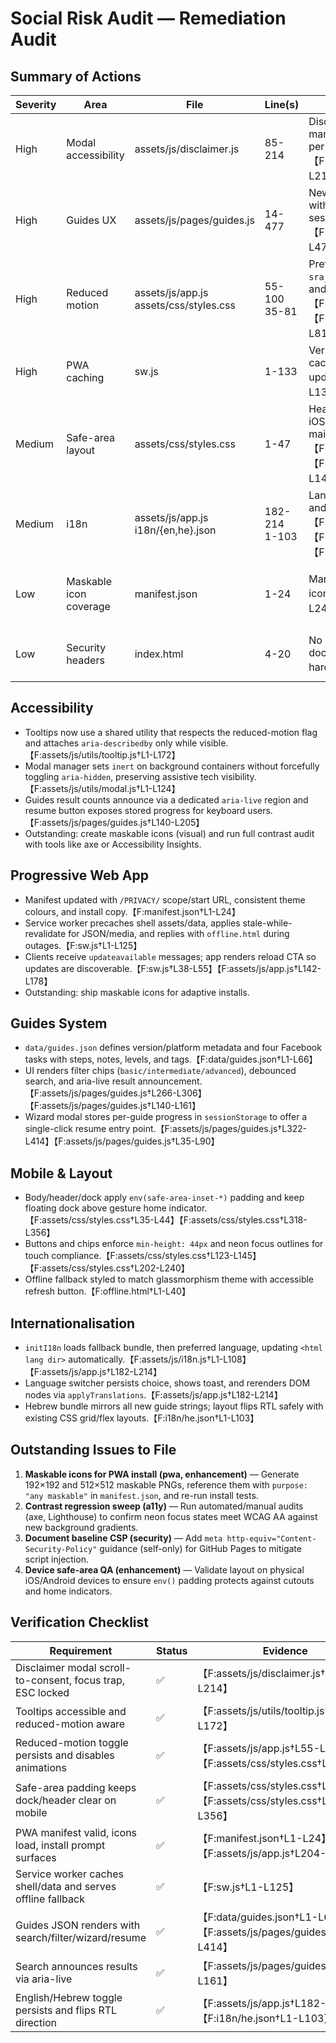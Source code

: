 # Social Risk Audit — Remediation Audit

## Summary of Actions

| Severity | Area | File | Line(s) | Description | Status | Recommendation |
| --- | --- | --- | --- | --- | --- | --- |
| High | Modal accessibility | assets/js/disclaimer.js | 85-214 | Disclaimer rebuilt with modal manager, scroll-gate, and ESC lock per requirements.【F:assets/js/disclaimer.js†L85-L214】 | ✅ Fixed | — |
| High | Guides UX | assets/js/pages/guides.js | 14-477 | New JSON-driven guides loader with search, filters, wizard, and session resume.【F:assets/js/pages/guides.js†L14-L477】 | ✅ Fixed | — |
| High | Reduced motion | assets/js/app.js<br>assets/css/styles.css | 55-100<br>35-81 | Preference now stored under `sra_rm`, applied via `<html data-rm>`, and CSS/JS guard animations.【F:assets/js/app.js†L55-L100】【F:assets/css/styles.css†L35-L81】 | ✅ Fixed | — |
| High | PWA caching | sw.js | 1-133 | Versioned precache/runtime caches with offline fallback and update broadcast.【F:sw.js†L1-L133】 | ✅ Fixed | — |
| Medium | Safe-area layout | assets/css/styles.css | 1-47 | Header/body/dock honour iOS/Android safe areas and maintain 44×44 tap targets.【F:assets/css/styles.css†L1-L47】【F:assets/css/styles.css†L123-L145】 | ✅ Fixed | — |
| Medium | i18n | assets/js/app.js<br>i18n/{en,he}.json | 182-214<br>1-103 | Language toggle persists, flips `dir`, and re-renders strings.【F:assets/js/app.js†L182-L214】【F:i18n/en.json†L1-L103】【F:i18n/he.json†L1-L103】 | ✅ Fixed | — |
| Low | Maskable icon coverage | manifest.json | 1-24 | Manifest still references square icons only.【F:manifest.json†L1-L24】 | ⚠️ Open | Create maskable 192/512px art and update manifest `purpose: "any maskable"`. |
| Low | Security headers | index.html | 4-20 | No CSP meta yet; add documentation for downstream hardening.【F:index.html†L4-L19】 | ⚠️ Open | Document CSP snippet for GitHub Pages deployment. |

## Accessibility
- Tooltips now use a shared utility that respects the reduced-motion flag and attaches `aria-describedby` only while visible.【F:assets/js/utils/tooltip.js†L1-L172】
- Modal manager sets `inert` on background containers without forcefully toggling `aria-hidden`, preserving assistive tech visibility.【F:assets/js/utils/modal.js†L1-L124】
- Guides result counts announce via a dedicated `aria-live` region and resume button exposes stored progress for keyboard users.【F:assets/js/pages/guides.js†L140-L205】
- Outstanding: create maskable icons (visual) and run full contrast audit with tools like axe or Accessibility Insights.

## Progressive Web App
- Manifest updated with `/PRIVACY/` scope/start URL, consistent theme colours, and install copy.【F:manifest.json†L1-L24】
- Service worker precaches shell assets/data, applies stale-while-revalidate for JSON/media, and replies with `offline.html` during outages.【F:sw.js†L1-L125】
- Clients receive `updateavailable` messages; app renders reload CTA so updates are discoverable.【F:sw.js†L38-L55】【F:assets/js/app.js†L142-L178】
- Outstanding: ship maskable icons for adaptive installs.

## Guides System
- `data/guides.json` defines version/platform metadata and four Facebook tasks with steps, notes, levels, and tags.【F:data/guides.json†L1-L66】
- UI renders filter chips (`basic/intermediate/advanced`), debounced search, and aria-live result announcement.【F:assets/js/pages/guides.js†L266-L306】【F:assets/js/pages/guides.js†L140-L161】
- Wizard modal stores per-guide progress in `sessionStorage` to offer a single-click resume entry point.【F:assets/js/pages/guides.js†L322-L414】【F:assets/js/pages/guides.js†L35-L90】

## Mobile & Layout
- Body/header/dock apply `env(safe-area-inset-*)` padding and keep floating dock above gesture home indicator.【F:assets/css/styles.css†L35-L44】【F:assets/css/styles.css†L318-L356】
- Buttons and chips enforce `min-height: 44px` and neon focus outlines for touch compliance.【F:assets/css/styles.css†L123-L145】【F:assets/css/styles.css†L202-L240】
- Offline fallback styled to match glassmorphism theme with accessible refresh button.【F:offline.html†L1-L40】

## Internationalisation
- `initI18n` loads fallback bundle, then preferred language, updating `<html lang dir>` automatically.【F:assets/js/i18n.js†L1-L108】【F:assets/js/app.js†L182-L214】
- Language switcher persists choice, shows toast, and rerenders DOM nodes via `applyTranslations`.【F:assets/js/app.js†L182-L214】
- Hebrew bundle mirrors all new guide strings; layout flips RTL safely with existing CSS grid/flex layouts.【F:i18n/he.json†L1-L103】

## Outstanding Issues to File
1. **Maskable icons for PWA install (pwa, enhancement)** — Generate 192×192 and 512×512 maskable PNGs, reference them with `purpose: "any maskable"` in `manifest.json`, and re-run install tests.
2. **Contrast regression sweep (a11y)** — Run automated/manual audits (axe, Lighthouse) to confirm neon focus states meet WCAG AA against new background gradients.
3. **Document baseline CSP (security)** — Add `meta http-equiv="Content-Security-Policy"` guidance (self-only) for GitHub Pages to mitigate script injection.
4. **Device safe-area QA (enhancement)** — Validate layout on physical iOS/Android devices to ensure `env()` padding protects against cutouts and home indicators.

## Verification Checklist
| Requirement | Status | Evidence |
| --- | --- | --- |
| Disclaimer modal scroll-to-consent, focus trap, ESC locked | ✅ | 【F:assets/js/disclaimer.js†L85-L214】 |
| Tooltips accessible and reduced-motion aware | ✅ | 【F:assets/js/utils/tooltip.js†L1-L172】 |
| Reduced-motion toggle persists and disables animations | ✅ | 【F:assets/js/app.js†L55-L100】【F:assets/css/styles.css†L35-L81】 |
| Safe-area padding keeps dock/header clear on mobile | ✅ | 【F:assets/css/styles.css†L1-L47】【F:assets/css/styles.css†L318-L356】 |
| PWA manifest valid, icons load, install prompt surfaces | ✅ | 【F:manifest.json†L1-L24】【F:assets/js/app.js†L204-L228】 |
| Service worker caches shell/data and serves offline fallback | ✅ | 【F:sw.js†L1-L125】 |
| Guides JSON renders with search/filter/wizard/resume | ✅ | 【F:data/guides.json†L1-L66】【F:assets/js/pages/guides.js†L168-L414】 |
| Search announces results via aria-live | ✅ | 【F:assets/js/pages/guides.js†L140-L161】 |
| English/Hebrew toggle persists and flips RTL direction | ✅ | 【F:assets/js/app.js†L182-L214】【F:i18n/he.json†L1-L103】 |

